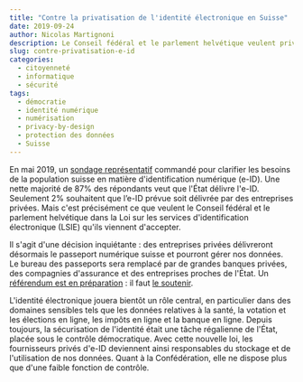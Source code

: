 ```yaml
---
title: "Contre la privatisation de l'identité électronique en Suisse"
date: 2019-09-24
author: Nicolas Martignoni
description: Le Conseil fédéral et le parlement helvétique veulent privatiser l'identité électronique. Il faut stopper cet abandon d'une tâche souveraine de l'État, qui va affaiblir la protection du citoyen.
slug: contre-privatisation-e-id
categories:
  - citoyenneté
  - informatique
  - sécurité
tags:
  - démocratie
  - identité numérique
  - numérisation
  - privacy-by-design
  - protection des données
  - Suisse
---
```

En mai 2019, un [sondage représentatif][2] commandé pour clarifier les besoins de la population suisse en matière d'identification numérique (e-ID). Une nette majorité de 87% des répondants veut que l'État délivre l'e-ID. Seulement 2% souhaitent que l’e-ID prévue soit délivrée par des entreprises privées. Mais c'est précisément ce que veulent le Conseil fédéral et le parlement helvétique dans la Loi sur les services d'identification électronique (LSIE) qu'ils viennent d'accepter.

Il s'agit d'une décision inquiétante : des entreprises privées délivreront désormais le passeport numérique suisse et pourront gérer nos données. Le bureau des passeports sera remplacé par de grandes banques privées, des compagnies d'assurance et des entreprises proches de l'État. Un [référendum est en préparation][1] : il faut [le soutenir][1].

<!--more-->

L'identité électronique jouera bientôt un rôle central, en particulier dans des domaines sensibles tels que les données relatives à la santé, la votation et les élections en ligne, les impôts en ligne et la banque en ligne. Depuis toujours, la sécurisation de l'identité était une tâche régalienne de l'État, placée sous le contrôle démocratique. Avec cette nouvelle loi, les fournisseurs privés d'e-ID deviennent ainsi responsables du stockage et de l'utilisation de nos données. Quant à la Confédération, elle ne dispose plus que d'une faible fonction de contrôle.

[1]: https://passeport-numerique.wecollect.ch/
[2]: https://www.rts.ch/info/suisse/10463402-les-suisses-favorables-a-une-identite-numerique-geree-par-l-etat.html
